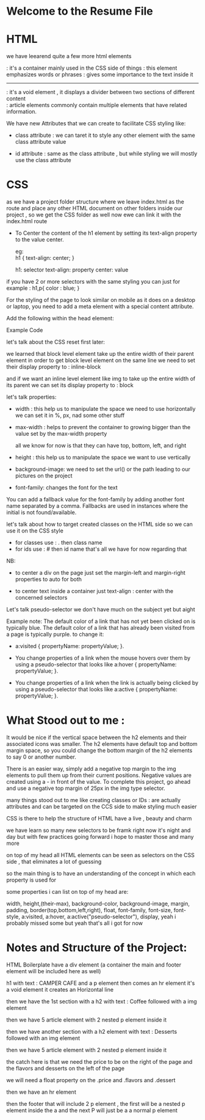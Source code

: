 # Welcome to the Resume File

# HTML

we have leearend quite a few more html elements

<div></div>: it's a container mainly used in the CSS side of things
<em></em>: this element emphasizes words or phrases
<strong></strong>: gives some importance to the text inside it

<hr/>: it's a void element , it displays a divider between two sections of different content

<article></article>: article elements commonly contain multiple elements that have related 
information.

We have new Attributes that we can create to facilitate CSS styling like:

- class attribute : we can taret it to style any other element with the same class attribute value

- id attribute : same as the class attribute , but while styling we will mostly use the class attribute

# CSS

as we have a project folder structure where we leave index.html as the route and place any other HTML document on other folders inside our project , so we get the CSS folder as well now ewe can link it with the index.html route

- To Center the content of the h1 element by setting its text-align property to the value center.

  eg:  
   h1 {
  text-align: center;
  }

  h1: selector
  text-align: property
  center: value

if you have 2 or more selectors with the same styling you can just
for example :
h1,p{
color : blue;
}

For the styling of the page to look similar on mobile as it does on a desktop or laptop,
you need to add a meta element with a special content attribute.

Add the following within the head element:

Example Code

<meta name="viewport" content="width=device-width, initial-scale=1.0" />

let's talk about the CSS reset first later:

<!-- the CSS reset will go here -->

we learned that block level element take up the entire width of their parent element
in order to get block level element on the same line we need to set their display property to : inline-block

and if we want an inline level element like img to take up the entire width of its parent we can set its display property to : block

let's talk properties:

- width : this help us to manipulate the space we need to use horizontally
  we can set it in %, px, nad some other stuff
- max-width : helps to prevent the container to growing bigger than the value set by the max-width property
  <!-- - margin: todo -->
  <!-- - padding todo -->
  <!-- - border todo -->

  all we know for now is that they can have top, bottom, left, and right

- height : this help us to manipulate the space we want to use vertically

- background-image: we need to set the url() or the path leading to our pictures on the project

- font-family: changes the font for the text

You can add a fallback value for the font-family by adding another font name separated by a comma.
Fallbacks are used in instances where the initial is not found/available.

let's talk about how to target created classes on the HTML side so we can use it on the CSS style

- for classes use : . then class name
- for ids use : # then id name
  that's all we have for now regarding that

NB:

- to center a div on the page just
  set the margin-left and margin-right properties to auto for both

- to center text inside a container just text-align : center with the concerned selectors

Let's talk pseudo-selector
we don't have much on the subject yet but aight

Example note:
The default color of a link that has not yet been clicked on is
typically blue.
The default color of a link that has already been visited
from a page is typically purple.
to change it:

- a:visited { propertyName: propertyValue; }.

- You change properties of a link when the mouse hovers over them by using
  a pseudo-selector that looks like a:hover { propertyName: propertyValue; }.

- You change properties of a link when the link is actually being clicked
  by using a pseudo-selector that looks like
  a:active { propertyName: propertyValue; }.

# What Stood out to me :

It would be nice if the vertical space between the h2 elements and
their associated icons was smaller.
The h2 elements have default top and bottom margin space,
so you could change the bottom margin of the h2 elements to say 0 or another
number.

There is an easier way, simply add a negative top margin to the img elements
to pull them up from their current positions.
Negative values are created using a - in front of the value.
To complete this project,
go ahead and use a negative top margin of 25px in the img type selector.

many things stood out to me
like creating classes or IDs : are actually attributes and can be targeted on the CCS side to make styling much easier

CSS is there to help the structure of HTML have a live , beauty and charm

we have learn so many new selectors to be framk right now it's night and day
but with few practices going forward i hope to master those and many more

on top of my head all HTML elements can be seen as selectors on the CSS side , that eliminates a lot of guessing

so the main thing is to have an understanding of the concept in which each property is used for

some properties i can list on top of my head are:

width, height,(their-max), background-color, background-image, margin, padding, border(top,bottom,left,right), float, font-family, font-size, font-style, a:visited, a:hover, a:active("pseudo-selector"),
display, yeah i probably missed some but yeah that's all i got for now

# Notes and Structure of the Project:

HTML Boilerplate
have a div element (a container the main and footer element will be included here as well)

h1 with text : CAMPER CAFE
and a p element
then comes an hr element it's a void element it creates an Horizontal line

then we have the 1st section
with a h2 with text : Coffee
followed with a img element

then we have 5 article element with 2 nested p element inside it

then we have another section with a h2 element with text : Desserts
followed with an img element

then we have 5 article element with 2 nested p element inside it

the catch here is that we need the price to be on the right of the page and the flavors and desserts on the left of the page

we will need a float property on the .price and .flavors and .dessert

then we have an hr element

then the footer
that will include 2 p element , the first will be a nested p element inside the a
and the next P will just be a a normal p element
